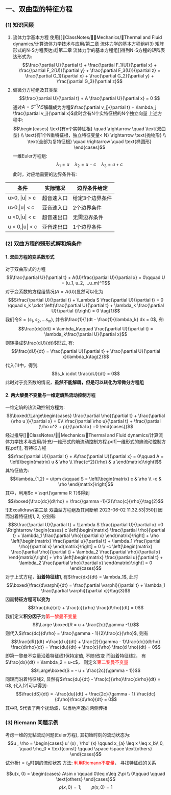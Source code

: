 ## 一、双曲型的特征方程
### (1) 知识回顾
1. 流体力学基本方程
使用[[📘ClassNotes/👨‍🔧Mechanics/🌊Thermal and Fluid dynamics/计算流体力学技术与应用/第二章 流体力学的基本方程组#(3) 矩阵形式的N-S方程表达式|第二章 流体力学的基本方程组]]得到N-S方程的矩阵表达形式为:
$$\frac{\partial U}{\partial t} + \frac{\partial F_1(U)}{\partial x} + \frac{\partial F_2(U)}{\partial y} + \frac{\partial F_3(U)}{\partial z} = \frac{\partial G_1}{\partial x} + \frac{\partial G_2}{\partial y} + \frac{\partial G_3}{\partial z}$$
2. 偏微分方程组及其类型
$$\frac{\partial U}{\partial t} + A \frac{\partial U}{\partial x} =  0 $$
通过$A = S^{-1}\Lambda S$解耦成为方程$\frac{\partial v_j}{\partial t} + \lambda_j \frac{\partial v_j}{\partial x}$此时含有N个实特征根的N个独立向量
上述方程中: 
$$\begin{cases}
\text{有n个实特征根} \quad \rightarrow  \quad  \text{双曲型} \\
\text{有1个N重特征根，独立特征变量< N}  \rightarrow \text{抛物形} \\
\text{全部为复特征根} \quad  \rightarrow   \quad  \text{椭圆形}
\end{cases}$$
一维Euler方程组: 
$$\lambda_1 = u \quad \lambda_2 = u -c \quad  \lambda_3 = u + c$$
此时，对应地需要的边界条件有:

| 条件            | 实际情况   | 边界条件给定    |
| --------------- | ---------- | --------------- |
| u>0, \|u\| > c  | 超音速入口 | 给定3个边界条件 |
| u>0,\|u\| < c   | 亚音速入口 | 2个边界条件     |
| u <0,\|u\| < c  | 超音速出口 | 无需边界条件    |
| u < 0,\|u\| < c | 亚音速出口 | 1个边界条件     | 

### (2) 双曲方程的弱形式解和熵条件
#### 1. 双曲方程的变系数形式
对于双曲形式的方程
$$\frac{\partial U}{\partial t} + A(U)\frac{\partial U}{\partial x} =  0\qquad U = (u_1, u_2, ...u_m)^T$$
对于变系数的方程组情况($A= A(U)$)显然可以化为
$$S\frac{\partial U}{\partial t} + \Lambda S \frac{\partial U}{\partial t} = 0 \qquad  s_k \cdot \left(\frac{\partial U}{\partial t} + \lambda_k \frac{\partial U}{\partial t}\right) = 0 \tag{1}$$
我们令$S =(s_1 , s_2, ... s_m)$, 并令$\frac{1}{1}dt - \frac{1}{\lambda_k} dx = 0$, 有:
$$\frac{dx}{dt} = \lambda_k\qquad  \frac{\partial U}{\partial t} = \lambda_k\frac{\partial U}{\partial x}$$
则转换成$\frac{dU}{dt}$形式, 有:
$$\frac{dU}{dt} = \frac{\partial U}{\partial t} + \frac{\partial U}{\partial x}\lambda_k\tag{2}$$
代入(1)中，得到:
$$s_k \cdot \frac{dU}{dt} = 0$$
此时对于变系数的情况，**虽然不能解耦，但是可以转化为常微分方程组**

#### 2. 两大黎曼不变量与一维定熵热流动控制方程
一维定熵的热流动控制方程为: 
$$\boxed{\Large\begin{cases}
\frac{\partial \rho}{\partial t}  + \frac{\partial (\rho u )}{\partial x} = 0\\
\frac{\partial \rho u}{\partial t} + \frac{\partial (\rho u^2 + p)}{\partial x} =0 
\end{cases}}$$
经过推导[[📘ClassNotes/👨‍🔧Mechanics/🌊Thermal and Fluid dynamics/计算流体力学技术与应用/补充/一维形式的熵流动控制方程.pdf|一维形式的熵流动控制方程.pdf]], 有特征方程
$$\frac{\partial U}{\partial t} + A\frac{\partial U}{\partial x} = 0\qquad A = \left[\begin{matrix}
u & \rho \\ \frac{c^2}{\rho} & u 
\end{matrix}\right]$$
其特征值为: 
$$\lambda_{1,2} = u\pm c\qquad  S = \left[\begin{matrix}
c & \rho \\ -c & \rho 
\end{matrix}\right]$$
其中，利用$c = \sqrt{\gamma R T}$得到
$$\boxed{\frac{dc}{d\rho} = \frac{\gamma -1}{2}\frac{c}{\rho}}\tag{2}$$
![[Excalidraw/第三章 双曲型方程组及其间断解 2023-06-02 11.32.53|350]]
因而沿着特征线1, 2, 分别有: 
$$S\frac{\partial U}{\partial t} + \Lambda S \frac{\partial U}{\partial x} =0 \Rrightarrow \begin{cases}
 c \left[\begin{matrix}
\frac{\partial \rho}{\partial t} + \lambda_1 \frac{\partial \rho}{\partial x}
\end{matrix}\right] + \rho \left[\begin{matrix}
\frac{\partial u}{\partial t} + \lambda_1 \frac{\partial \rho}{\partial x}
\end{matrix}\right]  = 0 \\
-c \left[\begin{matrix}
\frac{\partial \rho}{\partial t} + \lambda_2 \frac{\partial \rho}{\partial x}
\end{matrix}\right] + \rho \left[\begin{matrix}
\frac{\partial u}{\partial t} + \lambda_2 \frac{\partial \rho}{\partial x}
\end{matrix}\right] = 0 
\end{cases}$$
对于上式方程，**沿着特征线1**, 有$\frac{dx}{dt} = \lambda_1$, 此时
$$\boxed{\frac{d\varphi}{dt} = \frac{\partial \varphi}{\partial t} + \lambda_1 \frac{\partial \varphi}{\partial x}}\tag{3}$$
因而**特征方程可以变为**
$$\frac{du}{dt} + \frac{c}{\rho} \frac{d\rho}{dt} = 0$$
我们定义**积分因子**为<mark style="background: transparent; color: red">第一黎曼不变量</mark>
$$\Large \boxed{R = u + \frac{2c}{\gamma -1}}$$
则代入$\frac{dc}{d\rho} = \frac{\gamma - 1}{2}\frac{c}{\rho}$, 则有
$$\frac{dR}{dt} =\frac{d u}{dt} + \frac{2}{\gamma - 1}\frac{dc}{d\rho} \frac{d\rho}{dt} = \frac{du}{dt} +  \frac{c}{\rho} \frac{d \rho}{dt} = 0$$
即第一黎曼不变量沿着特征线1保持定值, 不随$t$改变
而沿着特征线2， 有$\frac{dx}{dt} = \lambda_2 = u-c$， 则定义<mark style="background: transparent; color: red">第二黎曼不变量</mark>
$$\Large\boxed{S = - u + \frac{2c}{\gamma - 1}}$$
同理而沿着特征线2, 显然有$\frac{du}{dt} - \frac{c}{\rho}\frac{d\rho}{dt} = 0$, 代入(2)可以得到:
$$\frac{dS}{dt} = -\frac{du}{dt} + \frac{2c}{\gamma - 1} \frac{dc}{d\rho}\frac{d\rho}{dt} = 0$$
其中R, S代表了两个扰动波，以当地声速向两侧传播

### (3) Riemann 问题示例
考虑一维的无粘流动问题(Euler方程), 其初始时刻的流动状态为:
$$u , \rho = \begin{cases}
u' (x) , \rho' (x)  \qquad x_{a} \leq x \leq x_b\\
0, \quad \rho_0 = \text{const}  \qquad  \space \space \text{others}
\end{cases}$$
试分析$t=t_0$时刻的流动状态
方法: <mark style="background: transparent; color: red">利用Riemann不变量</mark>， 寻找特征线的关系





$$u(x, 0) = \begin{cases}
A\sin x \qquad 0\leq  x\leq 2\pi  \\ 0\qquad  \qquad \text{others}
\end{cases}$$
$$\rho(x, 0) = 1; \qquad p(x, 0) =1$$

